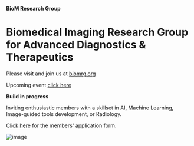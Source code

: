 
**BioM Research Group**

# Biomedical Imaging Research Group for Advanced Diagnostics & Therapeutics

Please visit and join us at [biomrg.org](https://biomrg.org)

Upcoming event [click here](https://lu.ma/user/biomrg)

**Build in progress**

Inviting enthusiastic members with a skillset in AI, Machine Learning, Image-guided tools development, or Radiology.

[Click here](https://forms.gle/wRqXbnSSDVwbb4oZ9) for the members' application form. 

![image](https://github.com/user-attachments/assets/8fdf3ec5-88d5-4888-ac27-6183e1ecff57)
